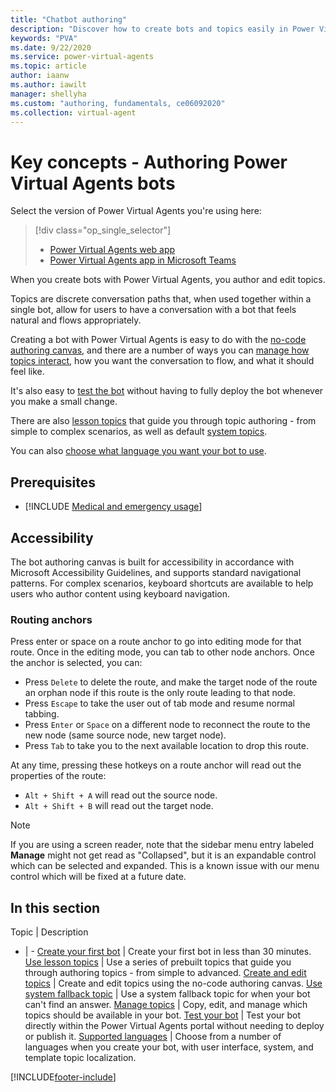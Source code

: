 ```yaml
---
title: "Chatbot authoring"
description: "Discover how to create bots and topics easily in Power Virtual Agents with no coding or long deployment times."
keywords: "PVA"
ms.date: 9/22/2020
ms.service: power-virtual-agents
ms.topic: article
author: iaanw
ms.author: iawilt
manager: shellyha
ms.custom: "authoring, fundamentals, ce06092020"
ms.collection: virtual-agent
---
```


# Key concepts - Authoring Power Virtual Agents bots

Select the version of Power Virtual Agents you're using here:

> [!div class="op_single_selector"]
> - [Power Virtual Agents web app](authoring-fundamentals.md)
> - [Power Virtual Agents app in Microsoft Teams](teams/authoring-fundamentals-teams.md)

When you create bots with Power Virtual Agents, you author and edit topics. 

Topics are discrete conversation paths that, when used together within a single bot, allow for users to have a conversation with a bot that feels natural and flows appropriately.

Creating a bot with Power Virtual Agents is easy to do with the [no-code authoring canvas](authoring-create-edit-topics.md), and there are a number of ways you can [manage how topics interact](authoring-topic-management.md), how you want the conversation to flow, and what it should feel like. 

It's also easy to [test the bot](authoring-test-bot.md) without having to fully deploy the bot whenever you make a small change.

There are also [lesson topics](authoring-template-topics.md) that guide you through topic authoring - from simple to complex scenarios, as well as default [system topics](authoring-create-edit-topics.md#use-system-and-sample-topics).

You can also [choose what language you want your bot to use](authoring-language-support.md).

## Prerequisites

- [!INCLUDE [Medical and emergency usage](includes/pva-usage-limitations.md)]


## Accessibility

The bot authoring canvas is built for accessibility in accordance with Microsoft Accessibility Guidelines, and supports standard navigational patterns. For complex scenarios, keyboard shortcuts are available to help users who author content using keyboard navigation.

###  Routing anchors
Press enter or space on a route anchor to go into editing mode for that route. Once in the editing mode, you can tab to other node anchors. Once the anchor is selected, you can:

- Press ```Delete``` to delete the route, and make the target node of the route an orphan node if this route is the only route leading to that node.
- Press ```Escape``` to take the user out of tab mode and resume normal tabbing.
- Press ```Enter``` or ```Space``` on a different node to reconnect the route to the new node (same source node, new target node).
- Press ```Tab``` to take you to the next available location to drop this route.

At any time, pressing these hotkeys on a route anchor will read out the properties of the route:
- ```Alt + Shift + A``` will read out the source node.
- ```Alt + Shift + B``` will read out the target node.

> [!NOTE] 
> If you are using a screen reader, note that the sidebar menu entry labeled **Manage** might not get read as "Collapsed", but it is an expandable control which can be selected and expanded. This is a known issue with our menu control which will be fixed at a future date.

## In this section

Topic | Description
- | -
[Create your first bot](authoring-first-bot.md) | Create your first bot in less than 30 minutes.
[Use lesson topics](authoring-template-topics.md) | Use a series of prebuilt topics that guide you through authoring topics - from simple to advanced.
[Create and edit topics](authoring-create-edit-topics.md) | Create and edit topics using the no-code authoring canvas.
[Use system fallback topic](authoring-system-fallback-topic.md) | Use a system fallback topic for when your bot can't find an answer.
[Manage topics](authoring-topic-management.md) | Copy, edit, and manage which topics should be available in your bot.
[Test your bot](authoring-test-bot.md) | Test your bot directly within the Power Virtual Agents portal without needing to deploy or publish it.
[Supported languages](authoring-language-support.md) | Choose from a number of languages when you create your bot, with user interface, system, and template topic localization.


[!INCLUDE[footer-include](includes/footer-banner.md)]
